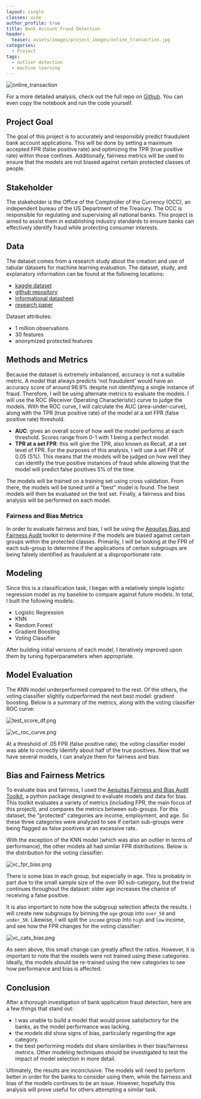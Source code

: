 ```yaml
---
layout: single
classes: wide
author_profile: true
title: Bank Account Fraud Detection
header:
  teaser: assets/images/project_images/online_transaction.jpg
categories:
  - Project
tags:
  - outlier detection
  - machine learning
---
```


![online_transaction]({{site.url}}/assets/images/project_images/online_transaction.jpg)

For a more detailed analysis, check out the full repo on [Github](https://github.com/luke-lite/Box-Office-Analysis/). You can even copy the notebook and run the code yourself.

## Project Goal
The goal of this project is to accurately and responsibly predict fraudulent bank account applications. This will be done by setting a maximum accepted FPR (false positive rate) and optimizing the TPR (true positive rate) within those confines. Additionally, fairness metrics will be used to ensure that the models are not biased against certain protected classes of people.

## Stakeholder
The stakeholder is the Office of the Comptroller of the Currency (OCC), an independent bureau of the US Department of the Treasury. The OCC is responsible for regulating and supervising all national banks. This project is aimed to assist them in establishing industry standards to ensure banks can effectively identify fraud while protecting consumer interests.

<!-- ## Table of Contents

- [Data](#Data)
- [Methods and Metrics](#Methods-and-Metrics)
    - [Fairness and Bias Metrics](#Fairness-and-Bias-Metrics)
- [Modeling](#Modeling)
- [Model Evaluation](#Model-Evaluation)
- [Bias and Fairness Metrics](#Bias-and-Fairness-Metrics)
- [Conclusion](#Conclusion) -->

## Data
The dataset comes from a research study about the creation and use of tabular datasets for machine learning evaluation. The dataset, study, and explanatory information can be found at the following locations:

- [kaggle dataset](https://www.kaggle.com/datasets/sgpjesus/bank-account-fraud-dataset-neurips-2022)
- [github repository](https://github.com/feedzai/bank-account-fraud)
- [informational datasheet](https://github.com/feedzai/bank-account-fraud/blob/main/documents/datasheet.pdf)
- [research paper](https://arxiv.org/pdf/2211.13358.pdf)

Dataset attributes:

- 1 million observations
- 30 features
- anonymized protected features

## Methods and Metrics
Because the dataset is extremely imbalanced, accuracy is not a suitable metric. A model that always predicts 'not fraudulent' would have an accuracy score of around 98.9% despite not identifying a single instance of fraud. Therefore, I will be using alternate metrics to evaluate the models. I will use the ROC (Receiver Operating Characteristic) curve to judge the models. With the ROC curve, I will calculate the AUC (area-under-curve), along with the TPR (true positive rate) of the model at a set FPR (false positive rate) threshold.

- **AUC**: gives an overall score of how well the model performs at each threshold. Scores range from 0-1 with 1 being a perfect model.
- **TPR at a set FPR**: this will give the TPR, also known as Recall, at a set level of FPR. For the purposes of this analysis, I will use a set FPR of 0.05 (5%). This means that the models will be judged on how well they can identify the true positive instances of fraud while allowing that the model will predict false positives 5% of the time.

The models will be trained on a training set using cross validation. From there, the models will be tuned until a "best" model is found. The best models will then be evaluated on the test set. Finally, a fairness and bias analysis will be performed on each model.

### Fairness and Bias Metrics

In order to evaluate fairness and bias, I will be using the [Aequitas Bias and Fairness Audit](https://dssg.github.io/aequitas/index.html) toolkit to determine if the models are biased against certain groups within the protected classes. Primarily, I will be looking at the FPR of each sub-group to determine if the applications of certain subgroups are being falsely identified as fraudulent at a disproportionate rate.

## Modeling
Since this is a classification task, I began with a relatively simple logistic regression model as my baseline to compare against future models. In total, I built the following models:

- Logistic Regression
- KNN
- Random Forest
- Gradient Boosting
- Voting Classifier

After building initial versions of each model, I iteratively improved upon them by tuning hyperparameters when appropriate.

## Model Evaluation
The KNN model underperformed compared to the rest. Of the others, the voting classifier slightly outperformed the next best model: gradient boosting. Below is a summary of the metrics, along with the voting classifier ROC curve:

![test_score_df.png]({{site.url}}/graphs/test_score_df.png)

![vc_roc_curve.png]({{site.url}}/graphs/vc_roc_curve.png)

At a threshold of .05 FPR (false positive rate), the voting classifier model was able to correctly identify about half of the true positives. Now that we have several models, I can analyze them for fairness and bias.

## Bias and Fairness Metrics
To evaluate bias and fairness, I used the [Aequitas Fairness and Bias Audit Toolkit](https://dssg.github.io/aequitas/index.html), a python package designed to evaluate models and data for bias. This toolkit evaluates a variety of metrics (including FPR, the main focus of this project), and compares the metrics between sub-groups. For this dataset, the "protected" categories are income, employment, and age. So these three categories were analyzed to see if certain sub-groups were being flagged as false positives at an excessive rate.

With the exception of the KNN model (which was also an outlier in terms of performance), the other models all had similar FPR distributions. Below is the distribution for the voting classifier:

![vc_fpr_bias.png]({{site.url}}/graphs/vc_fpr_bias.png)

There is some bias in each group, but especially in age. This is probably in part due to the small sample size of the over 90 sub-category, but the trend continues throughout the dataset: older age increases the chance of receiving a false positive.

It is also important to note how the subgroup selection affects the results. I will create new subgroups by binning the `age` group into `over_50` and `under_50`. Likewise, I will split the `income` group into `high` and `low` income, and see how the FPR changes for the voting classifier:

![vc_cats_bias.png]({{site.url}}/graphs/vc_cats_bias.png)

As seen above, this small change can greatly affect the ratios. However, it is important to note that the models were not trained using these categories. Ideally, the models should be re-trained using the new categories to see how performance and bias is affected.

## Conclusion
After a thorough investigation of bank application fraud detection, here are a few things that stand out:

- I was unable to build a model that would prove satisfactory for the banks, as the model performance was lacking.
- the models did show signs of bias, particularly regarding the age category.
- the best performing models did share similarities in their bias/fairness metrics. Other modeling techniques should be investigated to test the impact of model selection in more detail.

Ultimately, the results are inconclusive. The models will need to perform better in order for the banks to consider using them, while the fairness and bias of the models continues to be an issue. However, hopefully this analysis will prove useful for others attempting a similar task.
